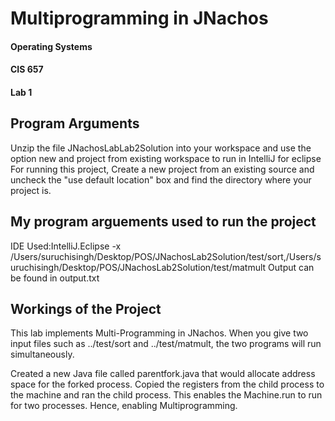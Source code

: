 # Multiprogramming in JNachos

#### Operating Systems
#### CIS 657
#### Lab 1 

## Program Arguments

Unzip the file JNachosLabLab2Solution into your workspace and use the option new and project from existing workspace to run in IntelliJ
for eclipse
For running this project, Create a new project from an existing source and uncheck the "use default location" box and find the directory where your project is.


## My program arguements used to run the project

IDE Used:IntelliJ.Eclipse
-x /Users/suruchisingh/Desktop/POS/JNachosLab2Solution/test/sort,/Users/suruchisingh/Desktop/POS/JNachosLab2Solution/test/matmult
Output can be found in output.txt

## Workings of the Project

This lab implements Multi-Programming in JNachos.
When you give two input files such as ../test/sort and ../test/matmult, the two programs will run simultaneously.

Created a new Java file called parentfork.java that would allocate address space for the forked process.
Copied the registers from the child process to the machine and ran the child process.
This enables the Machine.run to run for two processes. Hence, enabling Multiprogramming.
